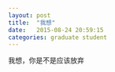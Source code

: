 ```yaml
---
layout: post
title:  "我想"
date:   2015-08-24 20:59:15
categories: graduate student
---
```


我想，你是不是应该放弃
